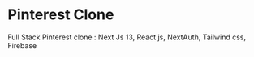 # Pinterest Clone
Full Stack Pinterest clone : Next Js 13, React js, NextAuth, Tailwind css, Firebase
